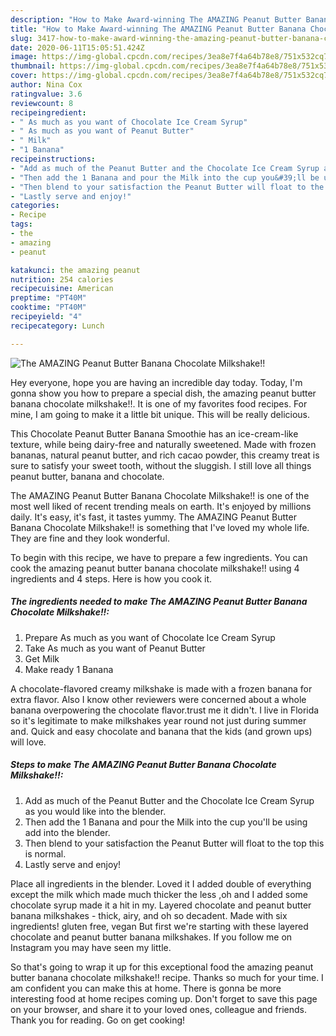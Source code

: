 ```yaml
---
description: "How to Make Award-winning The AMAZING Peanut Butter Banana Chocolate Milkshake!!"
title: "How to Make Award-winning The AMAZING Peanut Butter Banana Chocolate Milkshake!!"
slug: 3417-how-to-make-award-winning-the-amazing-peanut-butter-banana-chocolate-milkshake
date: 2020-06-11T15:05:51.424Z
image: https://img-global.cpcdn.com/recipes/3ea8e7f4a64b78e8/751x532cq70/the-amazing-peanut-butter-banana-chocolate-milkshake-recipe-main-photo.jpg
thumbnail: https://img-global.cpcdn.com/recipes/3ea8e7f4a64b78e8/751x532cq70/the-amazing-peanut-butter-banana-chocolate-milkshake-recipe-main-photo.jpg
cover: https://img-global.cpcdn.com/recipes/3ea8e7f4a64b78e8/751x532cq70/the-amazing-peanut-butter-banana-chocolate-milkshake-recipe-main-photo.jpg
author: Nina Cox
ratingvalue: 3.6
reviewcount: 8
recipeingredient:
- " As much as you want of Chocolate Ice Cream Syrup"
- " As much as you want of Peanut Butter"
- " Milk"
- "1 Banana"
recipeinstructions:
- "Add as much of the Peanut Butter and the Chocolate Ice Cream Syrup as you would like into the blender."
- "Then add the 1 Banana and pour the Milk into the cup you&#39;ll be using add into the blender."
- "Then blend to your satisfaction the Peanut Butter will float to the top this is normal."
- "Lastly serve and enjoy!"
categories:
- Recipe
tags:
- the
- amazing
- peanut

katakunci: the amazing peanut 
nutrition: 254 calories
recipecuisine: American
preptime: "PT40M"
cooktime: "PT40M"
recipeyield: "4"
recipecategory: Lunch

---
```



![The AMAZING Peanut Butter Banana Chocolate Milkshake!!](https://img-global.cpcdn.com/recipes/3ea8e7f4a64b78e8/751x532cq70/the-amazing-peanut-butter-banana-chocolate-milkshake-recipe-main-photo.jpg)

Hey everyone, hope you are having an incredible day today. Today, I'm gonna show you how to prepare a special dish, the amazing peanut butter banana chocolate milkshake!!. It is one of my favorites food recipes. For mine, I am going to make it a little bit unique. This will be really delicious.

This Chocolate Peanut Butter Banana Smoothie has an ice-cream-like texture, while being dairy-free and naturally sweetened. Made with frozen bananas, natural peanut butter, and rich cacao powder, this creamy treat is sure to satisfy your sweet tooth, without the sluggish. I still love all things peanut butter, banana and chocolate.

The AMAZING Peanut Butter Banana Chocolate Milkshake!! is one of the most well liked of recent trending meals on earth. It's enjoyed by millions daily. It's easy, it's fast, it tastes yummy. The AMAZING Peanut Butter Banana Chocolate Milkshake!! is something that I've loved my whole life. They are fine and they look wonderful.


To begin with this recipe, we have to prepare a few ingredients. You can cook the amazing peanut butter banana chocolate milkshake!! using 4 ingredients and 4 steps. Here is how you cook it.

<!--inarticleads1-->

##### The ingredients needed to make The AMAZING Peanut Butter Banana Chocolate Milkshake!!:

1. Prepare  As much as you want of Chocolate Ice Cream Syrup
1. Take  As much as you want of Peanut Butter
1. Get  Milk
1. Make ready 1 Banana


A chocolate-flavored creamy milkshake is made with a frozen banana for extra flavor. Also I know other reviewers were concerned about a whole banana overpowering the chocolate flavor.trust me it didn&#39;t. I live in Florida so it&#39;s legitimate to make milkshakes year round not just during summer and. Quick and easy chocolate and banana that the kids (and grown ups) will love. 

<!--inarticleads2-->

##### Steps to make The AMAZING Peanut Butter Banana Chocolate Milkshake!!:

1. Add as much of the Peanut Butter and the Chocolate Ice Cream Syrup as you would like into the blender.
1. Then add the 1 Banana and pour the Milk into the cup you&#39;ll be using add into the blender.
1. Then blend to your satisfaction the Peanut Butter will float to the top this is normal.
1. Lastly serve and enjoy!


Place all ingredients in the blender. Loved it I added double of everything except the milk which made much thicker the less ,oh and I added some chocolate syrup made it a hit in my. Layered chocolate and peanut butter banana milkshakes - thick, airy, and oh so decadent. Made with six ingredients! gluten free, vegan But first we&#39;re starting with these layered chocolate and peanut butter banana milkshakes. If you follow me on Instagram you may have seen my little. 

So that's going to wrap it up for this exceptional food the amazing peanut butter banana chocolate milkshake!! recipe. Thanks so much for your time. I am confident you can make this at home. There is gonna be more interesting food at home recipes coming up. Don't forget to save this page on your browser, and share it to your loved ones, colleague and friends. Thank you for reading. Go on get cooking!
